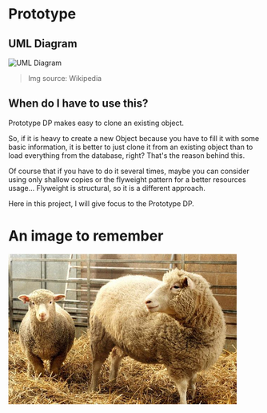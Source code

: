 # Prototype

## UML Diagram
![UML Diagram](https://upload.wikimedia.org/wikipedia/commons/thumb/1/14/Prototype_UML.svg/678px-Prototype_UML.svg.png)

> Img source: Wikipedia

## When do I have to use this?

Prototype DP makes easy to clone an existing object.

So, if it is heavy to create a new Object because you have to fill it with some basic information, it is better to just clone it from an existing object than to load everything from the database, right?
That's the reason behind this.

Of course that if you have to do it several times, maybe you can consider using only shallow copies or the flyweight pattern for a better resources usage...
Flyweight is structural, so it is a different approach.

Here in this project, I will give focus to the Prototype DP. 

# An image to remember
![Dolly the Sheep](/.aitr/dolly.jpg)